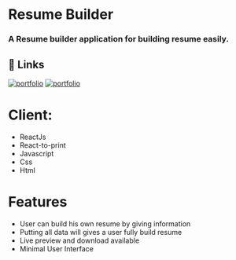 # Resume Builder
### A Resume builder application for building resume easily.
## 🔗 Links
[![portfolio](https://img.shields.io/badge/Github_Client-000?style=for-the-badge&logo=ko-fi&logoColor=white)](https://github.com/BayajidAlam/resume-builder)
[![portfolio](https://img.shields.io/badge/Live-000?style=for-the-badge&logo=ko-fi&logoColor=white)](https://resume-builder-0001.netlify.app/)


# Client: 
- ReactJs
- React-to-print
- Javascript
- Css
- Html

# Features 
- User can build his own resume by giving information
- Putting all data will gives a  user fully build resume
- Live preview and download available 
- Minimal User Interface

